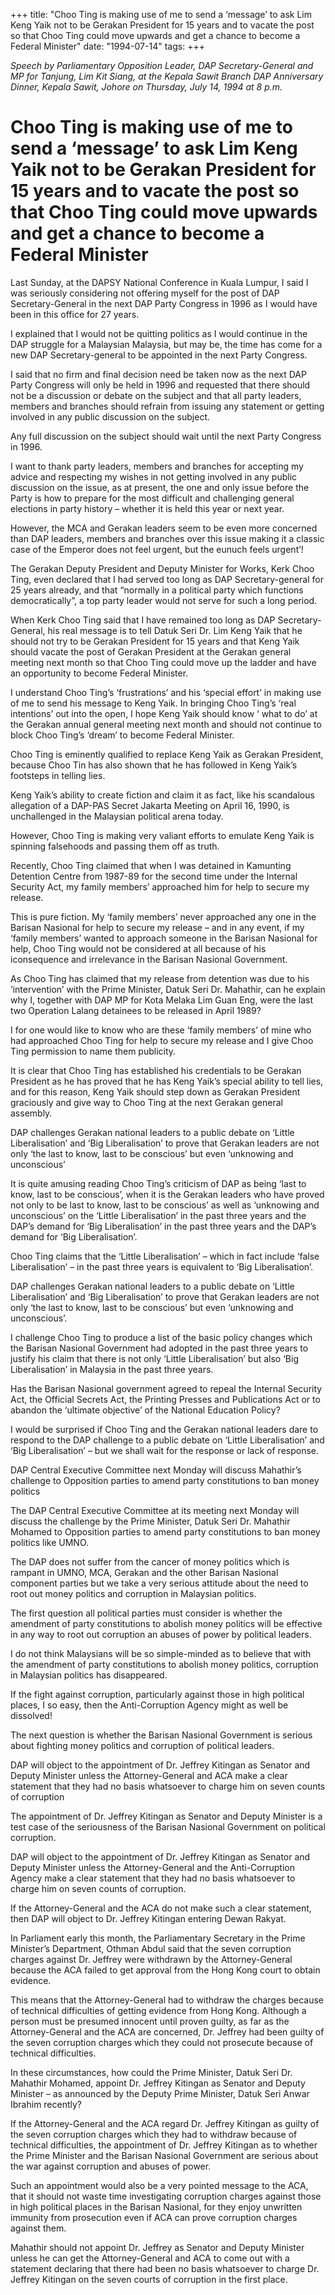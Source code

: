 +++ 
title: "Choo Ting is making use of me to send a ‘message’ to ask Lim Keng Yaik not to be Gerakan President for 15 years and to vacate the post so that Choo Ting could move upwards and get a chance to become a Federal Minister"
date: "1994-07-14"
tags:
+++

_Speech by Parliamentary Opposition Leader, DAP Secretary-General and MP for Tanjung, Lim Kit Siang, at the Kepala Sawit Branch DAP Anniversary Dinner, Kepala Sawit, Johore on Thursday, July 14, 1994 at 8 p.m._

# Choo Ting is making use of me to send a ‘message’ to ask Lim Keng Yaik not to be Gerakan President for 15 years and to vacate the post so that Choo Ting could move upwards and get a chance to become a Federal Minister

Last Sunday, at the DAPSY National Conference in Kuala Lumpur, I said I was seriously considering not offering myself for the post of DAP Secretary-General in the next DAP Party Congress in 1996 as I would have been in this office for 27 years.</u>

I explained that I would not be quitting politics as I would continue in the DAP struggle for a Malaysian Malaysia, but may be, the time has come for a new DAP Secretary-general to be appointed in the next Party Congress.

I said that no firm and final decision need be taken now as the next DAP Party Congress will only be held in 1996 and requested that there should not be a discussion or debate on the subject and that all party leaders, members and branches should refrain from issuing any statement or getting involved in any public discussion on the subject.

Any full discussion on the subject should wait until the next Party Congress in 1996.

I want to thank party leaders, members and branches for accepting my advice and respecting my wishes in not getting involved in any public discussion on the issue, as at present, the one and only issue before the Party is how to prepare for the most difficult and challenging general elections in party history – whether it is held this year or next year.

However, the MCA and Gerakan leaders seem to be even more concerned than DAP leaders, members and branches over this issue making it a classic case of the Emperor does not feel urgent, but the eunuch feels urgent’!

The Gerakan Deputy President and Deputy Minister for Works, Kerk Choo Ting, even declared that I had served too long as DAP Secretary-general for 25 years already, and that “normally in a political party which functions democratically”, a top party leader would not serve for such a long period.

When Kerk Choo Ting said that I have remained too long as DAP Secretary-General, his real message is to tell Datuk Seri Dr. Lim Keng Yaik that he should not try to be Gerakan President for 15 years and that Keng Yaik should vacate the post of Gerakan President at the Gerakan general meeting next month so that Choo Ting could move up the ladder and have an opportunity to become Federal Minister.

I understand Choo Ting’s ‘frustrations’ and his ‘special effort’ in making use of me to send his message to Keng Yaik. In bringing Choo Ting’s ‘real intentions’ out into the open, I hope Keng Yaik should know ‘ what to do’ at the Gerakan annual general meeting next month and should not continue to block Choo Ting’s ‘dream’ to become Federal Minister.

Choo Ting is eminently qualified to replace Keng Yaik as Gerakan President, because Choo Tin has also shown that he has followed in Keng Yaik’s footsteps in telling lies.

Keng Yaik’s ability to create fiction and claim it as fact, like his scandalous allegation of a DAP-PAS Secret Jakarta Meeting on April 16, 1990, is unchallenged in the Malaysian political arena today.

However, Choo Ting is making very valiant efforts to emulate Keng Yaik is spinning falsehoods and passing them off as truth.

Recently, Choo Ting claimed that when I was detained in Kamunting Detention Centre from 1987-89 for the second time under the Internal Security Act, my family members’ approached him for help to secure my release.

This is pure fiction. My ‘family members’ never approached any one in the Barisan Nasional for help to secure my release – and in any event, if my ‘family members’ wanted to approach someone in the Barisan Nasional for help, Choo Ting would not be considered at all because of his iconsequence and irrelevance in the Barisan Nasional Government.

As Choo Ting has claimed that my release from detention was due to his ‘intervention’ with the Prime Minister, Datuk Seri Dr. Mahathir, can he explain why I, together with DAP MP for Kota Melaka Lim Guan Eng, were the last two Operation Lalang detainees to be released in April 1989?

I for one would like to know who are these ‘family members’ of mine who had approached Choo Ting for help to secure my release and I give Choo Ting permission to name them publicity. 

It is clear that Choo Ting has established his credentials to be Gerakan President as he has proved that he has Keng Yaik’s special ability to tell lies, and for this reason, Keng Yaik should step down as Gerakan President graciously and give way to Choo Ting at the next Gerakan general assembly.

DAP challenges Gerakan national leaders to a public debate on ‘Little Liberalisation’ and ‘Big Liberalisation’ to prove that Gerakan leaders are not only ‘the last to know, last to be conscious’ but even ‘unknowing and unconscious’

It is quite amusing reading Choo Ting’s criticism of DAP as being ‘last to know, last to be conscious’, when it is the Gerakan leaders who have proved not only to be last to know, last to be conscious’ as well as ‘unknowing and unconscious’ on the ‘Little Liberalisation’ in the past three years and the DAP’s demand for ‘Big Liberalisation’ in the past three years and the DAP’s demand for ‘Big Liberalisation’.

Choo Ting claims that the ‘Little Liberalisation’ – which in fact include ‘false Liberalisation’ – in the past three years is equivalent to ‘Big Liberalisation’.

DAP challenges Gerakan national leaders to a public debate on ‘Little Liberalisation’ and ‘Big Liberalisation’ to prove that Gerakan leaders are not only ‘the last to know, last to be conscious’ but even ‘unknowing and unconscious’.

I challenge Choo Ting to produce a list of the basic policy changes which the Barisan Nasional Government had adopted in the past three years to justify his claim that there is not only ‘Little Liberalisation’ but also ‘Big Liberalisation’ in Malaysia in the past three years.

Has the Barisan Nasional government agreed to repeal the Internal Security Act, the Official Secrets Act, the Printing Presses and Publications Act or to abandon the ‘ultimate objective’ of the National Education Policy?

I would be surprised if Choo Ting and the Gerakan national leaders dare to respond to the DAP challenge to a public debate on ‘Little Liberalisation’ and ‘Big Liberalisation’ – but we shall wait for the response or lack of response.

DAP Central Executive Committee next Monday will discuss Mahathir’s challenge to Opposition parties to amend party constitutions to ban money politics 

The DAP Central Executive Committee at its meeting next Monday will discuss the challenge by the Prime Minister, Datuk Seri Dr. Mahathir Mohamed to Opposition parties to amend party constitutions to ban money politics like UMNO.

The DAP does not suffer from the cancer of money politics which is rampant in UMNO, MCA, Gerakan and the other Barisan Nasional component parties but we take a very serious attitude about the need to root out money politics and corruption in Malaysian politics.

The first question all political parties must consider is whether the amendment of party constitutions to abolish money politics will be effective in any way to root out corruption an abuses of power by political leaders.

I do not think Malaysians will be so simple-minded as to believe that with the amendment of party constitutions to abolish money politics, corruption in Malaysian politics has disappeared.

If the fight against corruption, particularly against those in high political places, I so easy, then the Anti-Corruption Agency might as well be dissolved!

The next question is whether the Barisan Nasional Government is serious about fighting money politics and corruption of political leaders.

DAP will object to the appointment of Dr. Jeffrey Kitingan as Senator and Deputy Minister unless the Attorney-General and ACA make a clear statement that they had no basis whatsoever to charge him on seven counts of corruption

The appointment of Dr. Jeffrey Kitingan as Senator and Deputy Minister is a test case of the seriousness of the Barisan Nasional Government on political corruption.

DAP will object to the appointment of Dr. Jeffrey Kitingan as Senator and Deputy Minister unless the Attorney-General and the Anti-Corruption Agency make a clear statement that they had no basis whatsoever to charge him on seven counts of corruption.

If the Attorney-General and the ACA do not make such a clear statement, then DAP will object to Dr. Jeffrey Kitingan entering Dewan Rakyat.

In Parliament early this month, the Parliamentary Secretary in the Prime Minister’s Department, Othman Abdul said that the seven corruption charges against Dr. Jeffrey were withdrawn by the Attorney-General because the ACA failed to get approval from the Hong Kong court to obtain evidence.

This means that the Attorney-General had to withdraw the charges because of technical difficulties of getting evidence from Hong Kong. Although a person must be presumed innocent until proven guilty, as far as the Attorney-General and the ACA are concerned, Dr. Jeffrey had been guilty of the seven corruption charges which they could not prosecute because of technical difficulties.

In these circumstances, how could the Prime Minister, Datuk Seri Dr. Mahathir Mohamed, appoint Dr. Jeffrey Kitingan as Senator and Deputy Minister – as announced by the Deputy Prime Minister, Datuk Seri Anwar Ibrahim recently?

If the Attorney-General and the ACA regard Dr. Jeffrey Kitingan as guilty of the seven corruption charges which they had to withdraw because of technical difficulties, the appointment of Dr. Jeffrey Kitingan as to whether the Prime Minister and the Barisan Nasional Government are serious about the war against corruption and abuses of power.

Such an appointment would also be a very pointed message to the ACA, that it should not waste time investigating corruption charges against those in high political places in the Barisan Nasional, for they enjoy unwritten immunity from prosecution even if ACA can prove corruption charges against them.

Mahathir should not appoint Dr. Jeffrey as Senator and Deputy Minister unless he can get the Attorney-General and ACA to come out with a statement declaring that there had been no basis whatsoever to charge Dr. Jeffrey Kitingan on the seven courts of corruption in the first place.
 
